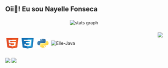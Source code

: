 <h2 align="left">Oii👋! Eu sou Nayelle Fonseca</h2>

###

<div align="center">
  <img src="https://github-readme-stats.vercel.app/api?username=Nekuch-dev&hide_title=false&hide_rank=false&show_icons=true&include_all_commits=true&count_private=true&disable_animations=true&theme=neon&locale=en&hide_border=false" height="150" alt="stats graph"  />
</div>

###

<img align="right" height="150" src="https://i.gifer.com/E2R4.gif"  />

###

<div style="display: inline_block"><br>
  <img align="center" alt="Elle-HTML" height="35" width="45" src="https://raw.githubusercontent.com/devicons/devicon/master/icons/html5/html5-original.svg">
  <img align="center" alt="Elle-CSS" height="35" width="45" src="https://raw.githubusercontent.com/devicons/devicon/master/icons/css3/css3-original.svg">
  <img align="center" alt="Elle-Python" height="35" width="45" src="https://raw.githubusercontent.com/devicons/devicon/master/icons/python/python-original.svg">
  <img align="center" alt="Elle-Java" height="35" width="45" src="https://cdn.jsdelivr.net/gh/devicons/devicon/icons/java/java-original.svg">
</div>

##

<div align="left">
  <a href="https://instagram.com/elle._.sanca" target="_blank"><img src="https://img.shields.io/badge/-Instagram-%23E4405F?style=for-the-badge&logo=instagram&logoColor=white" height="35" target="_blank"></a>
  <a href="https://www.twitch.tv/nek_uch" target="_blank"><img src="https://img.shields.io/badge/Twitch-9146FF?style=for-the-badge&logo=twitch&logoColor=white" height="35" target="_blank"></a>
</div>

###

<br clear="both">

###

